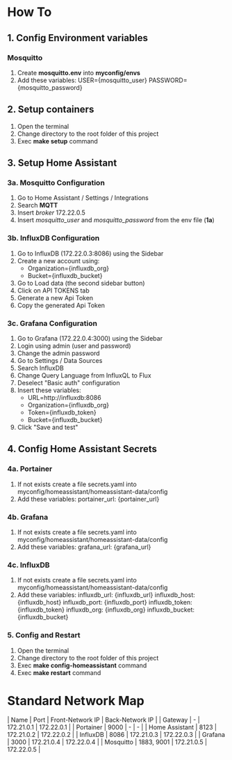# How To
## 1. Config Environment variables
### Mosquitto
1) Create **mosquitto.env** into **myconfig/envs**
2) Add these variables:
USER={mosquitto_user}
PASSWORD={mosquitto_password}

## 2. Setup containers
1) Open the terminal
2) Change directory to the root folder of this project
3) Exec **make setup** command

## 3. Setup Home Assistant
### 3a. Mosquitto Configuration
1) Go to Home Assistant / Settings / Integrations
2) Search **MQTT**
3) Insert *broker* 172.22.0.5
4) Insert *mosquitto_user* and *mosquitto_password* from the env file (**1a**)

### 3b. InfluxDB Configuration
1) Go to InfluxDB (172.22.0.3:8086) using the Sidebar
2) Create a new account using:
    - Organization={influxdb_org}
    - Bucket={influxdb_bucket}
3) Go to Load data (the second sidebar button)
4) Click on API TOKENS tab
5) Generate a new Api Token
6) Copy the generated Api Token

### 3c. Grafana Configuration
1) Go to Grafana (172.22.0.4:3000) using the Sidebar
2) Login using admin (user and password)
3) Change the admin password
4) Go to Settings / Data Sources
5) Search InfluxDB
6) Change Query Language from InfluxQL to Flux
7) Deselect "Basic auth" configuration
8) Insert these variables:
    - URL=http://influxdb:8086
    - Organization={influxdb_org}
    - Token={influxdb_token}
    - Bucket={influxdb_bucket}
9) Click "Save and test"

## 4. Config Home Assistant Secrets
### 4a. Portainer
1) If not exists create a file secrets.yaml into myconfig/homeassistant/homeassistant-data/config
2) Add these variables:
portainer_url: {portainer_url}

### 4b. Grafana
1) If not exists create a file secrets.yaml into myconfig/homeassistant/homeassistant-data/config
2) Add these variables:
grafana_url: {grafana_url}

### 4c. InfluxDB
1) If not exists create a file secrets.yaml into myconfig/homeassistant/homeassistant-data/config
2) Add these variables:
influxdb_url: {influxdb_url}
influxdb_host: {influxdb_host}
influxdb_port: {influxdb_port}
influxdb_token: {influxdb_token}
influxdb_org: {influxdb_org}
influxdb_bucket: {influxdb_bucket}

### 5. Config and Restart
1) Open the terminal
2) Change directory to the root folder of this project
3) Exec **make config-homeassistant** command
4) Exec **make restart** command

# Standard Network Map
| Name | Port | Front-Network IP | Back-Network IP |
| Gateway | - | 172.21.0.1 | 172.22.0.1 |
| Portainer | 9000 | - | - |
| Home Assistant | 8123 | 172.21.0.2 | 172.22.0.2 | 
| InfluxDB | 8086 | 172.21.0.3 | 172.22.0.3 |
| Grafana | 3000 | 172.21.0.4 | 172.22.0.4 |
| Mosquitto | 1883, 9001 | 172.21.0.5 | 172.22.0.5 |